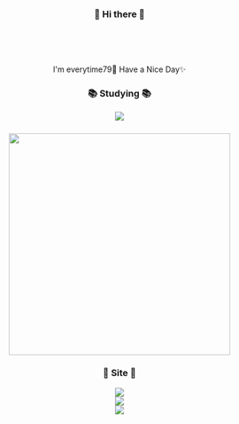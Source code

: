 <h3 align="center"> 👋 Hi there 👋 </h3>





<br>
<p align="center">
<br><br> I'm everytime79🌱 
Have a Nice Day✨
</p>



<h3 align="center">📚 Studying 📚</h3>

<p align="center">
  <img src="https://img.shields.io/badge/Swift-FA7343?style=flat&logo=swift&logoColor=white"/><br>
</p>


<h3 align="center">
<center><img src="https://images.velog.io/images/everytime79/post/cac5ca29-db25-46d4-bc7c-e79930ca6ee4/among.gif" width="400" height="400"></center>
</h3>



<h3 align="center">📝 Site 📝</h3>

<p align="center"> 
  <a href="https://velog.io/@everytime79"><img src="http://img.shields.io/badge/-Velog-20c997?style=flat&link=https://velog.io/@everytime79"/></a><br>
  <a href="https://soosdev.tistory.com/"><img src="http://img.shields.io/badge/-Tistory-FFBB00?style=flat&link=https://soosdev.tistory.com/"/></a><br>
  <a href="https://www.instagram.com/soos.gram/"><img src="https://img.shields.io/badge/-Instagram-E4405F?style=flat&link=https://www.instagram.com/soos.gram/)"/></a><br>
  
</p>

<!--
**everytime79/everytime79** is a ✨ _special_ ✨ repository because its `README.md` (this file) appears on your GitHub profile.

Here are some ideas to get you started:

- 🔭 I’m currently working on ...
- 🌱 I’m currently learning ...
- 👯 I’m looking to collaborate on ...
- 🤔 I’m looking for help with ...
- 💬 Ask me about ...
- 📫 How to reach me: ...
- 😄 Pronouns: ...
- ⚡ Fun fact: ...
-->
